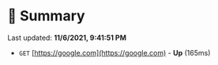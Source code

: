 # 📖 Summary
Last updated: **11/6/2021, 9:41:51 PM**

- `GET` [https://google.com](https://google.com) - **Up** (165ms)
